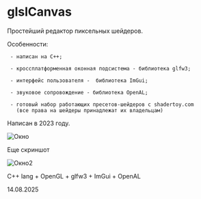 # glslCanvas
 
 Простейший редактор пиксельных шейдеров.
  
  Особенности:
  
     - написан на С++;
     
     - кроссплатформенная оконная подсистема - библиотека glfw3;
     
     - интерфейс пользователя -  библиотека ImGui;
     
     - звуковое сопровождение - библиотека OpenAL;
     
     - готовый набор работающих пресетов-шейдеров с shadertoy.com
       (все права на шейдеры принадлежат их владельцам)
     
Написан в 2023 году.
 
![Окно](https://github.com/gyroxon/shapes/blob/main/glcanv-08-14-091825.jpg)
 
Еще скриншот

![Окно2](https://github.com/gyroxon/shapes/blob/main/glcanv-08-14-091955.jpg)
 
 С++ lang  + OpenGL + glfw3 + ImGui + OpenAL
 
14.08.2025
